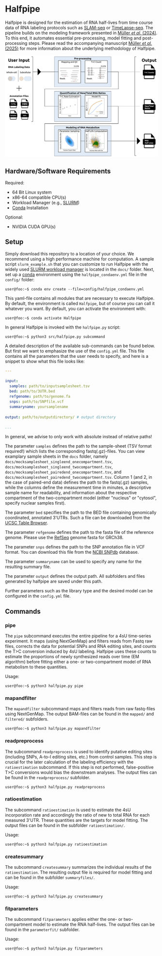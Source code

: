 # Halfpipe

Halfpipe is designed for the estimation of RNA half-lives from time course data of RNA labeling protocols such as [SLAM-seq](https://www.nature.com/articles/nmeth.4435) or [TimeLapse-seq](https://www.nature.com/articles/nmeth.4582). The pipeline builds on the modeling framework presented in [Müller *et al.* (2024)](https://doi.org/10.1371/journal.pcbi.1012059). To this end, it automates essential pre-processing, model fitting and post-processing steps. Please read the accompanying manuscript [Müller *et al.* (2025)](https://doi.org/10.1093/nargab/lqaf006) for more information about the underlying methodology of Halfpipe. 



<p align="center">
    <img src="docs/overview.png" width="950"/>
</p>

## Hardware/Software Requirements

Required:

- 64 Bit Linux system 
- x86-64 compatible CPU(s)
- Workload Manager (e.g., [SLURM](https://slurm.schedmd.com/documentation.html))
- [Conda](https://docs.conda.io/projects/conda/en/stable/) Installation

Optional:

- NVIDIA CUDA GPU(s)

## Setup

Simply download this repository to a location of your choice. We recommend using a high performance machine for computation. A sample script `slurm_example.sh` that you can customize to run Halfpipe with the widely used [SLURM workload manager](https://slurm.schedmd.com/documentation.html) is located in the `docs/` folder. 
Next, set up a [conda](https://docs.conda.io/projects/conda/en/stable/) environment using the `halfpipe_condaenv.yml` file in the `config/` folder:

```console
user@foo:~$ conda env create --file=config/halfpipe_condaenv.yml  
```

This yaml-file contains all modules that are necessary to execute Halfpipe. By default, the environment is called `Halfpipe`, but of course you can call it whatever you want. By default, you can activate the environment with:

```console
user@foo:~$ conda activate Halfpipe  
```

In general Halfpipe is invoked with the `halfpipe.py` script:

```console
user@foo:~$ python3 src/halfpipe.py subcommand  
```

A detailed description of the available sub-commands can be found below. But first we want to emphasize the use of the `config.yml` file. This file contains all the parameters that the user needs to specify, and here is a snippet to show 
what this file looks like:

```yaml
---

input:
  samples: path/to/inputsamplesheet.tsv
  bed: path/to/3UTR.bed
  refgenome: path/to/genome.fa
  snps: path/to/SNPfile.vcf
  summaryname: yoursamplename

output: path/to/outputdirectory/ # output directory

...
```

In general, we advise to only work with absolute
instead of relative paths! 

The parameter `samples` defines the path to the sample-sheet (TSV format required!) which lists the corresponding fastq(.gz)-files. You can view examplary sample sheets in the `docs` folder, namely `docs/mocksamplesheet_singleend_onecompartment.tsv`, `docs/mocksamplesheet_singleend_twocompartment.tsv`, `docs/mocksamplesheet_pairedend_onecompartment.tsv`, and `docs/mocksamplesheet_pairedend_twocompartment.tsv`. Column 1 (and 2, in the case of paired-end data) defines the path to the fastq(.gz) samples, while the columns define the measurement time in minutes, a descriptive sample name for readability, and information about the respective compartment of the two-compartment model (either "nucleus" or "cytosol", specify nuclear samples first).


The parameter `bed` specifies the path to the BED file containing genomically coordinated, annotated 3'UTRs. Such a file can be downloaded from the [UCSC Table Browser](https://genome.ucsc.edu/cgi-bin/hgTables).

The parameter `refgenome` defines the path to the fasta file of the reference genome. Please use the [RefSeq](https://www.ncbi.nlm.nih.gov/refseq/) genome fasta for GRCh38. 

The parameter `snps` defines the path to the SNP annotation file in VCF format. You can download this file from the [NCBI SNPdb](https://www.ncbi.nlm.nih.gov/snp/) database. 

The parameter `summaryname` can be used to specify any name for the resulting summary file. 

The parameter `output` defines the output path. All subfolders and files generated by halfpipe are saved under this path. 

Further parameters such as the library type and the desired model can be configured in the `config.yml` file.

## Commands

### pipe

The `pipe` subcommand executes the entire pipeline for a 4sU time-series experiment. It maps (using NextGenMap) and filters reads from Fastq raw files, corrects the data for potential SNPs and RNA editing sites, and counts the T>C conversion induced by 4sU labeling. Halfpipe uses these counts to estimate the proportions of newly synthesized reads over time (EM algorithm) before fitting either a one- or two-compartment model of RNA metabolism to these quantities.

Usage: 

```console
user@foo:~$ python3 halfpipe.py pipe  
```



### mapandfilter

The `mapandfilter` subcommand maps and filters reads from raw fastq-files using NextGenMap. The output BAM-files can be found in the `mapped/` and `filtered/` subfolders.

```console
user@foo:~$ python3 halfpipe.py mapandfilter  
```



### readpreprocess

The subcommand `readpreprocess` is used to identify putative editing sites (including SNPs, A-to-I editing sites, etc.) from control samples. This step is crucial for the later calculation of the labeling efficiency with the `ratioestimation` subcommand. If this step is not performed, false-positive T>C conversions would bias the downstream analyses. The output files can be found in the `readpreprocess/` subfolder.


```console
user@foo:~$ python3 halfpipe.py readpreprocess  
```
 
### ratioestimation

The subcommand `ratioestimation` is used to estimate the 4sU incorporation rate and accordingly the ratio of new to total RNA for each measured 3'UTR. These quantities are the targets for model fitting. The output files can be found in the subfolder `ratioestimation/`.

Usage: 

```console
user@foo:~$ python3 halfpipe.py ratioestimation  
```

### createsummary

The subcommand `createsummary` summarizes the individual results of the `ratioestimation`. The resulting output file is required for model fitting and can be found in the subfolder `summaryfiles/`.

Usage: 

```console
user@foo:~$ python3 halfpipe.py createsummary  
```

### fitparameters

The subcommand `fitparameters` applies either the one- or two-compartment model to estimate the RNA half-lives. The output files can be found in the `parameterfit/` subfolder.
 

Usage: 

```console
user@foo:~$ python3 halfpipe.py fitparameters  
```
